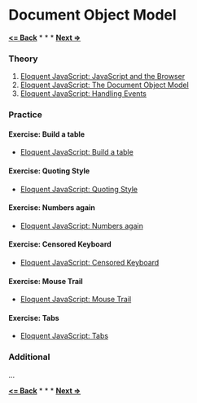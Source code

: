 # Document Object Model

**[<= Back](../00-how-browsers-work/how-browsers-work.md)**		*	*	*	**[Next =>](../01-dom-and-api/dom-and-api.md)**

### Theory

1. [Eloquent JavaScript: JavaScript and the Browser](http://eloquentjavascript.net/12_browser.html)
1. [Eloquent JavaScript: The Document Object Model](http://eloquentjavascript.net/13_dom.html)
1. [Eloquent JavaScript: Handling Events](http://eloquentjavascript.net/14_event.html)

### Practice

#### Exercise: Build a table

* [Eloquent JavaScript: Build a table](http://eloquentjavascript.net/09_regexp.html#h_vDM8PzwQWU)

#### Exercise: Quoting Style

* [Eloquent JavaScript: Quoting Style](http://eloquentjavascript.net/09_regexp.html#h_dTiEW14oG0)

#### Exercise: Numbers again

* [Eloquent JavaScript: Numbers again](http://eloquentjavascript.net/09_regexp.html#h_izldJoT3uv)

#### Exercise: Censored Keyboard

* [Eloquent JavaScript: Censored Keyboard](http://eloquentjavascript.net/09_regexp.html#h_vDM8PzwQWU)

#### Exercise: Mouse Trail

* [Eloquent JavaScript: Mouse Trail](http://eloquentjavascript.net/09_regexp.html#h_dTiEW14oG0)

#### Exercise: Tabs

* [Eloquent JavaScript: Tabs](http://eloquentjavascript.net/09_regexp.html#h_izldJoT3uv)

### Additional

...

**[<= Back](../00-how-browsers-work/how-browsers-work.md)**		*	*	*	**[Next =>](../01-dom-and-api/dom-and-api.md)**
